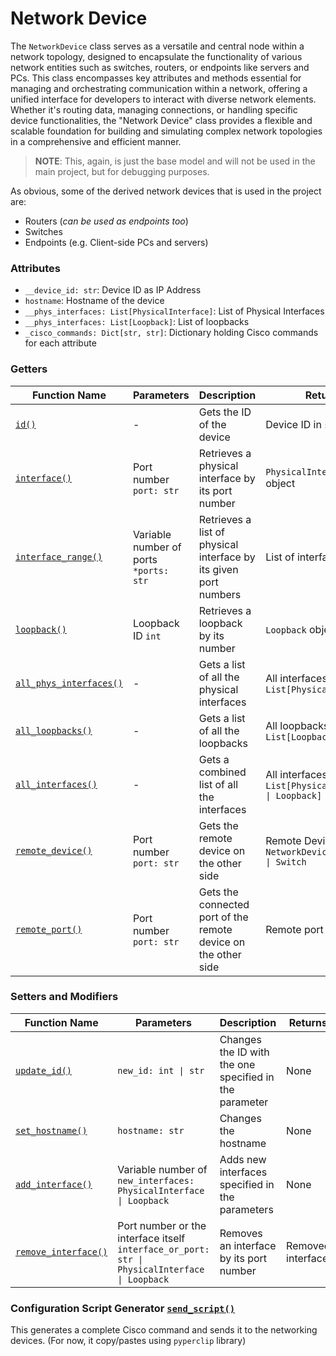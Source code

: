 # Network Device

The `NetworkDevice` class serves as a versatile and central node within a network topology, designed to encapsulate the functionality of various network entities such as switches, routers, or endpoints like servers and PCs. This class encompasses key attributes and methods essential for managing and orchestrating communication within a network, offering a unified interface for developers to interact with diverse network elements. Whether it's routing data, managing connections, or handling specific device functionalities, the "Network Device" class provides a flexible and scalable foundation for building and simulating complex network topologies in a comprehensive and efficient manner.

> **NOTE**: This, again, is just the base model and will not be used in the main project, but for debugging purposes.

As obvious, some of the derived network devices that is used in the project are:
- Routers (*can be used as endpoints too*)
- Switches
- Endpoints (e.g. Client-side PCs and servers)

### Attributes

- `__device_id: str`: Device ID as IP Address
- `hostname`: Hostname of the device
- `__phys_interfaces: List[PhysicalInterface]`: List of Physical Interfaces
- `__phys_interfaces: List[Loopback]`: List of loopbacks
- `_cisco_commands: Dict[str, str]`: Dictionary holding Cisco commands for each attribute

### Getters
| Function Name                                      | Parameters                             | Description                                                      | Returns                                                 |
|----------------------------------------------------|----------------------------------------|------------------------------------------------------------------|---------------------------------------------------------|
| [`id()`](./network_device.py#L64)                  | -                                      | Gets the ID of the device                                        | Device ID in `str`                                      |
| [`interface()`](./network_device.py#L67)           | Port number `port: str`                | Retrieves a physical interface by its port number                | `PhysicalInterface` object                              |
| [`interface_range()`](./network_device.py#L76)     | Variable number of ports `*ports: str` | Retrieves a list of physical interface by its given port numbers | List of interfaces                                      |
| [`loopback()`](./network_device.py#L79)            | Loopback ID `int`                      | Retrieves a loopback by its number                               | `Loopback` object                                       |
| [`all_phys_interfaces()`](./network_device.py#L88) | -                                      | Gets a list of all the physical interfaces                       | All interfaces as `List[PhysicalInterface]`             |
| [`all_loopbacks()`](./network_device.py#L91)       | -                                      | Gets a list of all the loopbacks                                 | All loopbacks as `List[Loopback]`                       |
| [`all_interfaces()`](./network_device.py#L94)      | -                                      | Gets a combined list of all the interfaces                       | All interfaces as `List[PhysicalInterface \| Loopback]` |
| [`remote_device()`](./network_device.py#L97)       | Port number `port: str`                | Gets the remote device on the other side                         | Remote Device as `NetworkDevice \| Router \| Switch`    |
| [`remote_port()`](./network_device.py#L105)        | Port number `port: str`                | Gets the connected port of the remote device on the other side   | Remote port as `str`                                    |

### Setters and Modifiers
| Function Name                                    | Parameters                                                                                    | Description                                            | Returns           |
|--------------------------------------------------|-----------------------------------------------------------------------------------------------|--------------------------------------------------------|-------------------|
| [`update_id()`](./network_device.py#L117)        | `new_id: int \| str`                                                                          | Changes the ID with the one specified in the parameter | None              |
| [`set_hostname()`](./network_device.py#L121)     | `hostname: str`                                                                               | Changes the hostname                                   | None              |
| [`add_interface()`](./network_device.py#L131)    | Variable number of `new_interfaces: PhysicalInterface \| Loopback`                            | Adds new interfaces specified in the parameters        | None              |
| [`remove_interface()`](./network_device.py#L160) | Port number or the interface itself `interface_or_port: str \| PhysicalInterface \| Loopback` | Removes an interface by its port number                | Removed interface |

### Configuration Script Generator [`send_script()`](./network_device.py#L175)

This generates a complete Cisco command and sends it to the networking devices. (For now, it copy/pastes using `pyperclip` library)